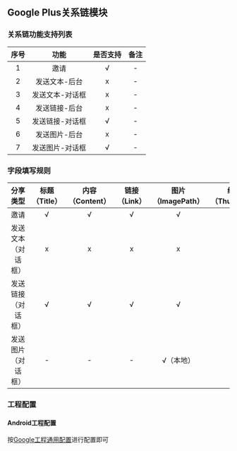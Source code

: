 ## Google Plus关系链模块

### 关系链功能支持列表

| 序号 | 功能 | 是否支持 | 备注 |
| :--: | :--: | :----: | :--: |
| 1 | 邀请 |  √ | - |
| 2 | 发送文本-后台 | x | - |
| 3 | 发送文本-对话框 | x | - |
| 4 | 发送链接-后台 | x | - |
| 5 | 发送链接-对话框 | √ | - |
| 6 | 发送图片-后台 | x | - |
| 7 | 发送图片-对话框 | √ | - |

### 字段填写规则

| 分享类型 | 标题（Title）| 内容（Content）| 链接（Link）| 图片（ImagePath） | 缩略图（ThumbPath）|
| :--: | :--: | :--: | :--: | :--: | :--: |
| 邀请 | √ | √ | √ | √ | - |
| 发送文本（对话框） | x | x | x | x | x |
| 发送链接（对话框） | √ | √ | √ | √ | - |
| 发送图片（对话框） | - | - | - | √（本地）| - |

### 工程配置

#### Android工程配置

按[Google工程通用配置](../../../Channel/Google/android.md)进行配置即可
